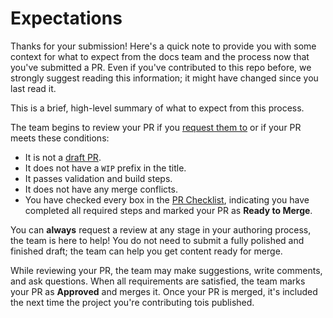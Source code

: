 <!-- GHA.Comment.Id.Community.Expectations -->

# Expectations

Thanks for your submission! Here's a quick note to provide you with some context for what to expect
from the docs team and the process now that you've submitted a PR. Even if you've contributed to
this repo before, we strongly suggest reading this information; it might have changed since you last
read it.

<!-- To see our process for reviewing PRs, please read our [editor's checklist][contrib-checklist] and
process for [managing pull requests][contrib-managing-prs] in particular.Below is a brief,
high-level summary of what to expect, but our contributor guide has expanded details. -->

This is a brief, high-level summary of what to expect from this process.

The team begins to review your PR if you [request them to][gh-review-request] or if your PR
meets these conditions:

- It is not a [draft PR][gh-drafts].
- It does not have a `WIP` prefix in the title.
- It passes validation and build steps.
- It does not have any merge conflicts.
- You have checked every box in the [PR Checklist](#pr-checklist), indicating you have completed all
  required steps and marked your PR as **Ready to Merge**.

You can **always** request a review at any stage in your authoring process, the team is here to
help! You do not need to submit a fully polished and finished draft; the team can help you get
content ready for merge.

While reviewing your PR, the team may make suggestions, write comments, and ask questions. When all
requirements are satisfied, the team marks your PR as **Approved** and merges it. Once your PR
is merged, it's included the next time the project you're contributing tois published.

[gh-drafts]: https://docs.github.com/en/pull-requests/collaborating-with-pull-requests/proposing-changes-to-your-work-with-pull-requests/about-pull-requests#draft-pull-requests
[gh-review-request]: https://docs.github.com/en/pull-requests/collaborating-with-pull-requests/proposing-changes-to-your-work-with-pull-requests/requesting-a-pull-request-review
